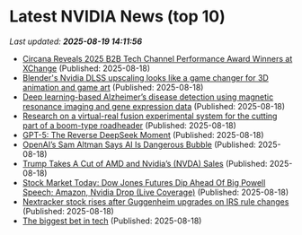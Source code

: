 # Latest NVIDIA News (top 10)
_Last updated: **2025-08-19 14:11:56**_

- [Circana Reveals 2025 B2B Tech Channel Performance Award Winners at XChange](https://www.globenewswire.com/news-release/2025/08/18/3135103/0/en/Circana-Reveals-2025-B2B-Tech-Channel-Performance-Award-Winners-at-XChange.html) (Published: 2025-08-18)
- [Blender's Nvidia DLSS upscaling looks like a game changer for 3D animation and game art](https://www.creativebloq.com/3d/blenders-nvidia-dlss-upscaling-looks-like-a-game-changer-for-3d-art) (Published: 2025-08-18)
- [Deep learning-based Alzheimer’s disease detection using magnetic resonance imaging and gene expression data](https://journals.plos.org/plosone/article?id=10.1371/journal.pone.0330085) (Published: 2025-08-18)
- [Research on a virtual-real fusion experimental system for the cutting part of a boom-type roadheader](https://journals.plos.org/plosone/article?id=10.1371/journal.pone.0330291) (Published: 2025-08-18)
- [GPT-5: The Reverse DeepSeek Moment](https://www.lesswrong.com/posts/eFd7NZ4KpYLM4ocBv/gpt-5-the-reverse-deepseek-moment) (Published: 2025-08-18)
- [OpenAI’s Sam Altman Says AI Is Dangerous Bubble](https://biztoc.com/x/18d2695db1ff4089) (Published: 2025-08-18)
- [Trump Takes A Cut of AMD and Nvidia’s (NVDA) Sales](https://biztoc.com/x/68cb541283b54c09) (Published: 2025-08-18)
- [Stock Market Today: Dow Jones Futures Dip Ahead Of Big Powell Speech; Amazon, Nvidia Drop (Live Coverage)](https://biztoc.com/x/ae97c8b0bf1093f9) (Published: 2025-08-18)
- [Nextracker stock rises after Guggenheim upgrades on IRS rule changes](https://finance.yahoo.com/news/nextracker-stock-rises-guggenheim-upgrades-133624109.html) (Published: 2025-08-18)
- [The biggest bet in tech](https://gmays.com/the-biggest-bet-in-tech/) (Published: 2025-08-18)
